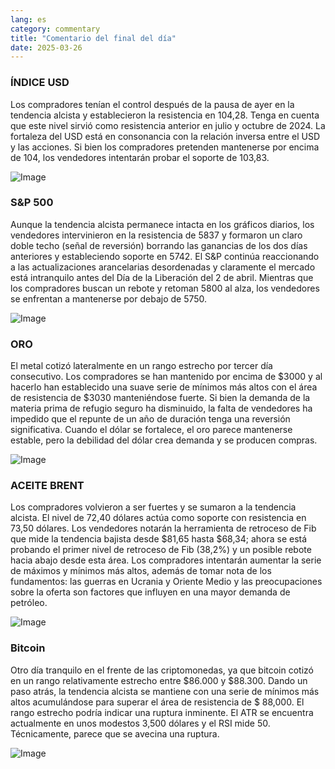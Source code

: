 ```yaml
---
lang: es
category: commentary
title: "Comentario del final del día"
date: 2025-03-26
---
```


### ÍNDICE USD

Los compradores tenían el control después de la pausa de ayer en la tendencia alcista y establecieron la resistencia en 104,28. Tenga en cuenta que este nivel sirvió como resistencia anterior en julio y octubre de 2024. La fortaleza del USD está en consonancia con la relación inversa entre el USD y las acciones. Si bien los compradores pretenden mantenerse por encima de 104, los vendedores intentarán probar el soporte de 103,83. 

![Image](https://markleighedu.github.io/img/Mar-2025/26-Mar-2025/gold.jpg)

### S&P 500

Aunque la tendencia alcista permanece intacta en los gráficos diarios, los vendedores intervinieron en la resistencia de 5837 y formaron un claro doble techo (señal de reversión) borrando las ganancias de los dos días anteriores y estableciendo soporte en 5742. El S&P continúa reaccionando a las actualizaciones arancelarias desordenadas y claramente el mercado está intranquilo antes del Día de la Liberación del 2 de abril. Mientras que los compradores buscan un rebote y retoman 5800 al alza, los vendedores se enfrentan a mantenerse por debajo de 5750.  

![Image](https://markleighedu.github.io/img/Mar-2025/26-Mar-2025/price.jpg)

### ORO

El metal cotizó lateralmente en un rango estrecho por tercer día consecutivo. Los compradores se han mantenido por encima de $3000 y al hacerlo han establecido una suave serie de mínimos más altos con el área de resistencia de $3030 manteniéndose fuerte. Si bien la demanda de la materia prima de refugio seguro ha disminuido, la falta de vendedores ha impedido que el repunte de un año de duración tenga una reversión significativa. Cuando el dólar se fortalece, el oro parece mantenerse estable, pero la debilidad del dólar crea demanda y se producen compras.

![Image](https://markleighedu.github.io/img/Mar-2025/26-Mar-2025/pivot.jpg)

### ACEITE BRENT

Los compradores volvieron a ser fuertes y se sumaron a la tendencia alcista. El nivel de 72,40 dólares actúa como soporte con resistencia en 73,50 dólares. Los vendedores notarán la herramienta de retroceso de Fib que mide la tendencia bajista desde $81,65 hasta $68,34; ahora se está probando el primer nivel de retroceso de Fib (38,2%) y un posible rebote hacia abajo desde esta área. Los compradores intentarán aumentar la serie de máximos y mínimos más altos, además de tomar nota de los fundamentos: las guerras en Ucrania y Oriente Medio y las preocupaciones sobre la oferta son factores que influyen en una mayor demanda de petróleo.

![Image](https://markleighedu.github.io/img/Mar-2025/26-Mar-2025/brentoil.jpg)

### Bitcoin

Otro día tranquilo en el frente de las criptomonedas, ya que bitcoin cotizó en un rango relativamente estrecho entre $86.000 y $88.300. Dando un paso atrás, la tendencia alcista se mantiene con una serie de mínimos más altos acumulándose para superar el área de resistencia de $ 88,000. El rango estrecho podría indicar una ruptura inminente. El ATR se encuentra actualmente en unos modestos 3,500 dólares y el RSI mide 50. Técnicamente, parece que se avecina una ruptura.

![Image](https://markleighedu.github.io/img/Mar-2025/26-Mar-2025/bitcoin.jpg)

